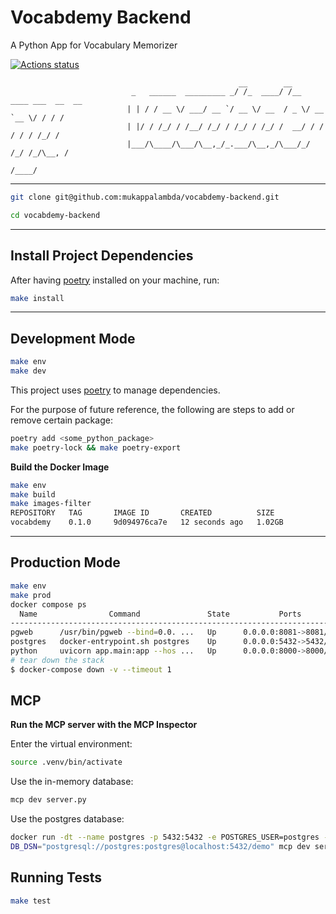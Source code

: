 # Vocabdemy Backend

A Python App for Vocabulary Memorizer

[![Actions status](https://github.com/mukappalambda/vocabdemy-backend/actions/workflows/ci.yml/badge.svg)](https://github.com/mukappalambda/vocabdemy-backend/actions)

```
                                                   __        __
                           _   ______  _________ _/ /_  ____/ /__  ____ ___  __  __
                          | | / / __ \/ ___/ __ `/ __ \/ __  / _ \/ __ `__ \/ / / /
                          | |/ / /_/ / /__/ /_/ / /_/ / /_/ /  __/ / / / / / /_/ /
                          |___/\____/\___/\__,_/_.___/\__,_/\___/_/ /_/ /_/\__, /
                                                                          /____/

```

---

```bash
git clone git@github.com:mukappalambda/vocabdemy-backend.git
```

```bash
cd vocabdemy-backend
```

---

## Install Project Dependencies

After having [poetry](https://github.com/python-poetry/poetry) installed on your machine, run:

```bash
make install
```

---

## Development Mode

```bash
make env
make dev
```

This project uses [poetry](https://github.com/python-poetry/poetry) to manage dependencies.

For the purpose of future reference, the following are steps to add or remove certain package:

```bash
poetry add <some_python_package>
make poetry-lock && make poetry-export
```

**Build the Docker Image**

```bash
make env
make build
make images-filter
REPOSITORY   TAG       IMAGE ID       CREATED          SIZE
vocabdemy    0.1.0     9d094976ca7e   12 seconds ago   1.02GB
```

---

## Production Mode

```bash
make env
make prod
docker compose ps
  Name                Command               State           Ports
--------------------------------------------------------------------------
pgweb      /usr/bin/pgweb --bind=0.0. ...   Up      0.0.0.0:8081->8081/tcp
postgres   docker-entrypoint.sh postgres    Up      0.0.0.0:5432->5432/tcp
python     uvicorn app.main:app --hos ...   Up      0.0.0.0:8000->8000/tcp
# tear down the stack
$ docker-compose down -v --timeout 1
```

## MCP

**Run the MCP server with the MCP Inspector**

Enter the virtual environment:

```bash
source .venv/bin/activate
```

Use the in-memory database:

```bash
mcp dev server.py
```

Use the postgres database:

```bash
docker run -dt --name postgres -p 5432:5432 -e POSTGRES_USER=postgres -e POSTGRES_PASSWORD=postgres -e POSTGRES_DB=demo postgres
DB_DSN="postgresql://postgres:postgres@localhost:5432/demo" mcp dev server.py
```

## Running Tests

```bash
make test
```

